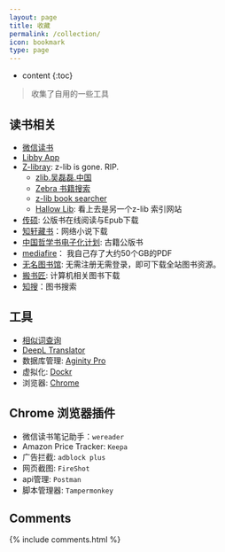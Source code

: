 ```yaml
---
layout: page
title: 收藏
permalink: /collection/
icon: bookmark
type: page
---
```


* content
{:toc}

> 收集了自用的一些工具

## 读书相关

- [微信读书](https://r.qq.com)
- [Libby App](https://libbyapp.com/shelf)
- [Z-libray](https://z-lib.org/): z-lib is gone. RIP.
  - [zlib.吴磊磊.中国](https://zlib.xn--irr646fa.xn--fiqs8s/)
  - [Zebra 书籍搜索](https://zebra.9farm.com/)
  - [z-lib book searcher](https://github.com/book-searcher-org/book-searcher)
  - [Hallow Lib](https://bk.hallowlib.org/): 看上去是另一个z-lib 索引网站
- [传硕](https://www.7sbook.com/): 公版书在线阅读与Epub下载
- [知轩藏书](http://zxcs.me/)：网络小说下载
- [中国哲学书电子化计划](https://ctext.org/zhs): 古籍公版书
- [mediafire](https://app.mediafire.com/myfiles)： 我自己存了大约50个GB的PDF
- [无名图书馆](https://www.book123.info/): 无需注册无需登录，即可下载全站图书资源。
- [搬书匠](http://www.banshujiang.cn/): 计算机相关图书下载
- [知搜](https://zhiso.top/)：图书搜索


## 工具

- [相似词查询](https://kmcha.com/similar)
- [DeepL Translator](https://www.deepl.com/translator)
- 数据库管理: [Aginity Pro](https://www.aginity.com/products/aginity-pro/)
- 虚拟化: [Dockr](https://www.docker.com/)
- 浏览器: [Chrome](https://www.google.com/chrome/)

## Chrome 浏览器插件

- 微信读书笔记助手：`wereader`
- Amazon Price Tracker: `Keepa`
- 广告拦截: `adblock plus`
- 网页截图: `FireShot`
- api管理: `Postman`
- 脚本管理器: `Tampermonkey`

## Comments

{% include comments.html %}

